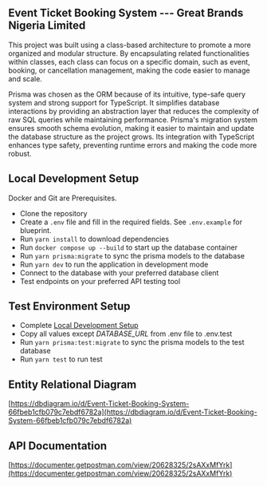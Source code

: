 ## Event Ticket Booking System --- Great Brands Nigeria Limited

This project was built using a class-based architecture to promote a more organized and modular structure. By encapsulating related functionalities within classes, each class can focus on a specific domain, such as event, booking, or cancellation management, making the code easier to manage and scale.

Prisma was chosen as the ORM because of its intuitive, type-safe query system and strong support for TypeScript. It simplifies database interactions by providing an abstraction layer that reduces the complexity of raw SQL queries while maintaining performance. Prisma's migration system ensures smooth schema evolution, making it easier to maintain and update the database structure as the project grows. Its integration with TypeScript enhances type safety, preventing runtime errors and making the code more robust.



## Local Development Setup

Docker and Git are Prerequisites.

- Clone the repository
- Create a `.env` file and fill in the required fields. See `.env.example` for blueprint.
- Run `yarn install` to download dependencies
- Run `docker compose up --build` to start up the database container
- Run `yarn prisma:migrate` to sync the prisma models to the database
- Run `yarn dev` to run the application in development mode 
- Connect to the database with your preferred database client
- Test endpoints on your preferred API testing tool

## Test Environment Setup
- Complete [Local Development Setup](#local-development-setup)
- Copy all values except *DATABASE_URL* from .env file to .env.test
- Run `yarn prisma:test:migrate` to sync the prisma models to the test database
- Run `yarn test` to run test

## Entity Relational Diagram

[https://dbdiagram.io/d/Event-Ticket-Booking-System-66fbeb1cfb079c7ebdf6782a](https://dbdiagram.io/d/Event-Ticket-Booking-System-66fbeb1cfb079c7ebdf6782a)

## API Documentation

[https://documenter.getpostman.com/view/20628325/2sAXxMfYrk](https://documenter.getpostman.com/view/20628325/2sAXxMfYrk)
